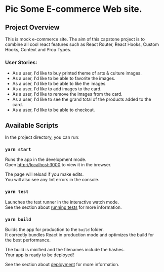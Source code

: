 # Pic Some E-commerce Web site.

## Project Overview

This is mock e-commerce site. The aim of this capstone project is to combine all cool react features such as React Router, React Hooks, Custom Hooks, Context and Prop Types.

### User Stories:

- As a user, I'd like to buy printed theme of arts & culture images.
- As a user, I'd like to be able to favorite the images.
- As a user, I'd like to be able to like the images.
- As a user, I'd like to add images to the card.
- As a user, I'd like to remove the images from the card.
- As a user, I'd like to see the grand total of the products added to the card.
- As a user, I'd like to be able to checkout.

## Available Scripts

In the project directory, you can run:

### `yarn start`

Runs the app in the development mode.\
Open [http://localhost:3000](http://localhost:3000) to view it in the browser.

The page will reload if you make edits.\
You will also see any lint errors in the console.

### `yarn test`

Launches the test runner in the interactive watch mode.\
See the section about [running tests](https://facebook.github.io/create-react-app/docs/running-tests) for more information.

### `yarn build`

Builds the app for production to the `build` folder.\
It correctly bundles React in production mode and optimizes the build for the best performance.

The build is minified and the filenames include the hashes.\
Your app is ready to be deployed!

See the section about [deployment](https://facebook.github.io/create-react-app/docs/deployment) for more information.
